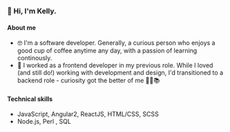 ### 👋 Hi, I'm Kelly.

#### About me
- 🤓 I'm a software developer. Generally, a curious person who enjoys a good cup of coffee anytime any day, with a passion of learning continously. 
- 🌱 I worked as a frontend developer in my previous role. While I loved (and still do!) working with development and design, I'd transitioned to a backend role - curiosity got the better of me 👩‍🎓📚

#### Technical skills

- JavaScript, Angular2, ReactJS, HTML/CSS, SCSS
- Node.js, Perl , SQL
